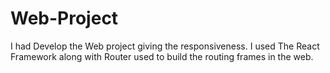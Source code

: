 # Web-Project
I had Develop the Web project giving the responsiveness. I used The React Framework along with Router used to build the routing frames in the web.
